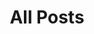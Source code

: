 ---
layout: post-index
title: All Posts
excerpt: "A List of Posts"
image:
    feature: barish.jpeg
    credit: Shubham - Barish, Noida
---